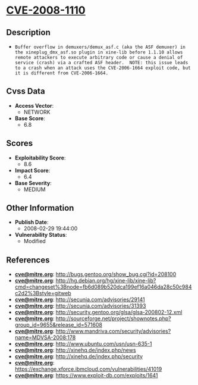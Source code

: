 
# [CVE-2008-1110](http://bugs.gentoo.org/show_bug.cgi?id=208100)

## Description

- `Buffer overflow in demuxers/demux_asf.c (aka the ASF demuxer) in the xineplug_dmx_asf.so plugin in xine-lib before 1.1.10 allows remote attackers to execute arbitrary code or cause a denial of service (crash) via a crafted ASF header.  NOTE: this issue leads to a crash when an attack uses the CVE-2006-1664 exploit code, but it is different from CVE-2006-1664.`

## Cvss Data

- **Access Vector**:
  - NETWORK
- **Base Score**:
  - 6.8

## Scores

- **Exploitability Score**:
  - 8.6
- **Impact Score**:
  - 6.4
- **Base Severity**:
  - MEDIUM

## Other Information

- **Publish Date**:
  - 2008-02-29 19:44:00
- **Vulnerability Status**:
  - Modified

## References

- **cve@mitre.org**: http://bugs.gentoo.org/show_bug.cgi?id=208100
- **cve@mitre.org**: http://hg.debian.org/hg/xine-lib/xine-lib?cmd=changeset%3Bnode=fb6d089b520dca199ef16a046da28c50c984c2d2%3Bstyle=gitweb
- **cve@mitre.org**: http://secunia.com/advisories/29141
- **cve@mitre.org**: http://secunia.com/advisories/31393
- **cve@mitre.org**: http://security.gentoo.org/glsa/glsa-200802-12.xml
- **cve@mitre.org**: http://sourceforge.net/project/shownotes.php?group_id=9655&release_id=571608
- **cve@mitre.org**: http://www.mandriva.com/security/advisories?name=MDVSA-2008:178
- **cve@mitre.org**: http://www.ubuntu.com/usn/usn-635-1
- **cve@mitre.org**: http://xinehq.de/index.php/news
- **cve@mitre.org**: http://xinehq.de/index.php/security
- **cve@mitre.org**: https://exchange.xforce.ibmcloud.com/vulnerabilities/41019
- **cve@mitre.org**: https://www.exploit-db.com/exploits/1641
